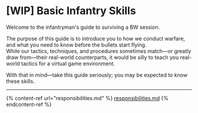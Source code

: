 # \[WIP] Basic Infantry Skills

Welcome to the infantryman's guide to surviving a BW session.

The purpose of this guide is to introduce you to how we conduct warfare, and what you need to know before the bullets start flying.\
While our tactics, techniques, and procedures sometimes match—or greatly draw from—their real-world counterparts, it would be silly to teach you real-world tactics for a virtual game environment.&#x20;

With that in mind—take this guide seriously; you may be expected to know these skills.

***

{% content-ref url="responsibilities.md" %}
[responsibilities.md](responsibilities.md)
{% endcontent-ref %}

